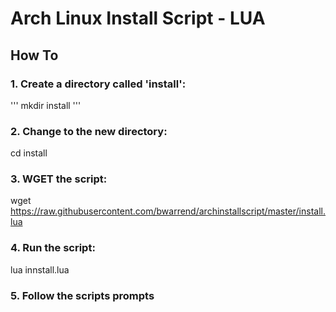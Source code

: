 # Arch Linux Install Script - LUA
## How To
### 1. Create a directory called 'install':
  '''
  mkdir install
  '''
### 2. Change to the new directory:
  cd install
### 3. WGET the script:
  wget https://raw.githubusercontent.com/bwarrend/archinstallscript/master/install.lua
### 4. Run the script:
  lua innstall.lua
### 5. Follow the scripts prompts
